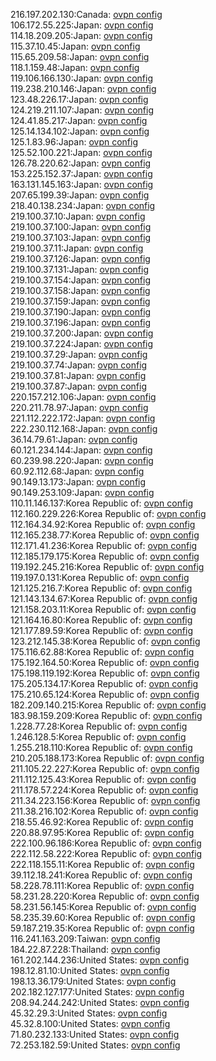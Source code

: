 216.197.202.130:Canada: [ovpn config](vpn/216_197_202_130.ovpn)  
106.172.55.225:Japan: [ovpn config](vpn/106_172_55_225.ovpn)  
114.18.209.205:Japan: [ovpn config](vpn/114_18_209_205.ovpn)  
115.37.10.45:Japan: [ovpn config](vpn/115_37_10_45.ovpn)  
115.65.209.58:Japan: [ovpn config](vpn/115_65_209_58.ovpn)  
118.1.159.48:Japan: [ovpn config](vpn/118_1_159_48.ovpn)  
119.106.166.130:Japan: [ovpn config](vpn/119_106_166_130.ovpn)  
119.238.210.146:Japan: [ovpn config](vpn/119_238_210_146.ovpn)  
123.48.226.17:Japan: [ovpn config](vpn/123_48_226_17.ovpn)  
124.219.211.107:Japan: [ovpn config](vpn/124_219_211_107.ovpn)  
124.41.85.217:Japan: [ovpn config](vpn/124_41_85_217.ovpn)  
125.14.134.102:Japan: [ovpn config](vpn/125_14_134_102.ovpn)  
125.1.83.96:Japan: [ovpn config](vpn/125_1_83_96.ovpn)  
125.52.100.221:Japan: [ovpn config](vpn/125_52_100_221.ovpn)  
126.78.220.62:Japan: [ovpn config](vpn/126_78_220_62.ovpn)  
153.225.152.37:Japan: [ovpn config](vpn/153_225_152_37.ovpn)  
163.131.145.163:Japan: [ovpn config](vpn/163_131_145_163.ovpn)  
207.65.199.39:Japan: [ovpn config](vpn/207_65_199_39.ovpn)  
218.40.138.234:Japan: [ovpn config](vpn/218_40_138_234.ovpn)  
219.100.37.10:Japan: [ovpn config](vpn/219_100_37_10.ovpn)  
219.100.37.100:Japan: [ovpn config](vpn/219_100_37_100.ovpn)  
219.100.37.103:Japan: [ovpn config](vpn/219_100_37_103.ovpn)  
219.100.37.11:Japan: [ovpn config](vpn/219_100_37_11.ovpn)  
219.100.37.126:Japan: [ovpn config](vpn/219_100_37_126.ovpn)  
219.100.37.131:Japan: [ovpn config](vpn/219_100_37_131.ovpn)  
219.100.37.154:Japan: [ovpn config](vpn/219_100_37_154.ovpn)  
219.100.37.158:Japan: [ovpn config](vpn/219_100_37_158.ovpn)  
219.100.37.159:Japan: [ovpn config](vpn/219_100_37_159.ovpn)  
219.100.37.190:Japan: [ovpn config](vpn/219_100_37_190.ovpn)  
219.100.37.196:Japan: [ovpn config](vpn/219_100_37_196.ovpn)  
219.100.37.200:Japan: [ovpn config](vpn/219_100_37_200.ovpn)  
219.100.37.224:Japan: [ovpn config](vpn/219_100_37_224.ovpn)  
219.100.37.29:Japan: [ovpn config](vpn/219_100_37_29.ovpn)  
219.100.37.74:Japan: [ovpn config](vpn/219_100_37_74.ovpn)  
219.100.37.81:Japan: [ovpn config](vpn/219_100_37_81.ovpn)  
219.100.37.87:Japan: [ovpn config](vpn/219_100_37_87.ovpn)  
220.157.212.106:Japan: [ovpn config](vpn/220_157_212_106.ovpn)  
220.211.78.97:Japan: [ovpn config](vpn/220_211_78_97.ovpn)  
221.112.222.172:Japan: [ovpn config](vpn/221_112_222_172.ovpn)  
222.230.112.168:Japan: [ovpn config](vpn/222_230_112_168.ovpn)  
36.14.79.61:Japan: [ovpn config](vpn/36_14_79_61.ovpn)  
60.121.234.144:Japan: [ovpn config](vpn/60_121_234_144.ovpn)  
60.239.98.220:Japan: [ovpn config](vpn/60_239_98_220.ovpn)  
60.92.112.68:Japan: [ovpn config](vpn/60_92_112_68.ovpn)  
90.149.13.173:Japan: [ovpn config](vpn/90_149_13_173.ovpn)  
90.149.253.109:Japan: [ovpn config](vpn/90_149_253_109.ovpn)  
110.11.146.137:Korea Republic of: [ovpn config](vpn/110_11_146_137.ovpn)  
112.160.229.226:Korea Republic of: [ovpn config](vpn/112_160_229_226.ovpn)  
112.164.34.92:Korea Republic of: [ovpn config](vpn/112_164_34_92.ovpn)  
112.165.238.77:Korea Republic of: [ovpn config](vpn/112_165_238_77.ovpn)  
112.171.41.236:Korea Republic of: [ovpn config](vpn/112_171_41_236.ovpn)  
112.185.179.175:Korea Republic of: [ovpn config](vpn/112_185_179_175.ovpn)  
119.192.245.216:Korea Republic of: [ovpn config](vpn/119_192_245_216.ovpn)  
119.197.0.131:Korea Republic of: [ovpn config](vpn/119_197_0_131.ovpn)  
121.125.216.7:Korea Republic of: [ovpn config](vpn/121_125_216_7.ovpn)  
121.143.134.67:Korea Republic of: [ovpn config](vpn/121_143_134_67.ovpn)  
121.158.203.11:Korea Republic of: [ovpn config](vpn/121_158_203_11.ovpn)  
121.164.16.80:Korea Republic of: [ovpn config](vpn/121_164_16_80.ovpn)  
121.177.89.59:Korea Republic of: [ovpn config](vpn/121_177_89_59.ovpn)  
123.212.145.38:Korea Republic of: [ovpn config](vpn/123_212_145_38.ovpn)  
175.116.62.88:Korea Republic of: [ovpn config](vpn/175_116_62_88.ovpn)  
175.192.164.50:Korea Republic of: [ovpn config](vpn/175_192_164_50.ovpn)  
175.198.119.192:Korea Republic of: [ovpn config](vpn/175_198_119_192.ovpn)  
175.205.134.17:Korea Republic of: [ovpn config](vpn/175_205_134_17.ovpn)  
175.210.65.124:Korea Republic of: [ovpn config](vpn/175_210_65_124.ovpn)  
182.209.140.215:Korea Republic of: [ovpn config](vpn/182_209_140_215.ovpn)  
183.98.159.209:Korea Republic of: [ovpn config](vpn/183_98_159_209.ovpn)  
1.228.77.28:Korea Republic of: [ovpn config](vpn/1_228_77_28.ovpn)  
1.246.128.5:Korea Republic of: [ovpn config](vpn/1_246_128_5.ovpn)  
1.255.218.110:Korea Republic of: [ovpn config](vpn/1_255_218_110.ovpn)  
210.205.188.173:Korea Republic of: [ovpn config](vpn/210_205_188_173.ovpn)  
211.105.22.227:Korea Republic of: [ovpn config](vpn/211_105_22_227.ovpn)  
211.112.125.43:Korea Republic of: [ovpn config](vpn/211_112_125_43.ovpn)  
211.178.57.224:Korea Republic of: [ovpn config](vpn/211_178_57_224.ovpn)  
211.34.223.156:Korea Republic of: [ovpn config](vpn/211_34_223_156.ovpn)  
211.38.216.102:Korea Republic of: [ovpn config](vpn/211_38_216_102.ovpn)  
218.55.46.92:Korea Republic of: [ovpn config](vpn/218_55_46_92.ovpn)  
220.88.97.95:Korea Republic of: [ovpn config](vpn/220_88_97_95.ovpn)  
222.100.96.186:Korea Republic of: [ovpn config](vpn/222_100_96_186.ovpn)  
222.112.58.222:Korea Republic of: [ovpn config](vpn/222_112_58_222.ovpn)  
222.118.155.11:Korea Republic of: [ovpn config](vpn/222_118_155_11.ovpn)  
39.112.18.241:Korea Republic of: [ovpn config](vpn/39_112_18_241.ovpn)  
58.228.78.111:Korea Republic of: [ovpn config](vpn/58_228_78_111.ovpn)  
58.231.28.220:Korea Republic of: [ovpn config](vpn/58_231_28_220.ovpn)  
58.231.56.145:Korea Republic of: [ovpn config](vpn/58_231_56_145.ovpn)  
58.235.39.60:Korea Republic of: [ovpn config](vpn/58_235_39_60.ovpn)  
59.187.219.35:Korea Republic of: [ovpn config](vpn/59_187_219_35.ovpn)  
116.241.163.209:Taiwan: [ovpn config](vpn/116_241_163_209.ovpn)  
184.22.87.228:Thailand: [ovpn config](vpn/184_22_87_228.ovpn)  
161.202.144.236:United States: [ovpn config](vpn/161_202_144_236.ovpn)  
198.12.81.10:United States: [ovpn config](vpn/198_12_81_10.ovpn)  
198.13.36.179:United States: [ovpn config](vpn/198_13_36_179.ovpn)  
202.182.127.177:United States: [ovpn config](vpn/202_182_127_177.ovpn)  
208.94.244.242:United States: [ovpn config](vpn/208_94_244_242.ovpn)  
45.32.29.3:United States: [ovpn config](vpn/45_32_29_3.ovpn)  
45.32.8.100:United States: [ovpn config](vpn/45_32_8_100.ovpn)  
71.80.232.133:United States: [ovpn config](vpn/71_80_232_133.ovpn)  
72.253.182.59:United States: [ovpn config](vpn/72_253_182_59.ovpn)  
